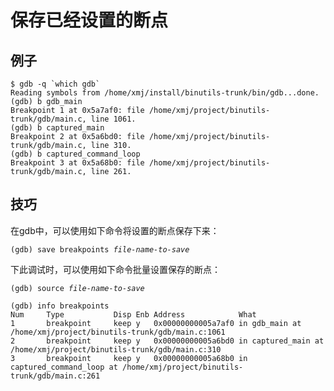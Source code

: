 # 保存已经设置的断点

## 例子

	$ gdb -q `which gdb`
	Reading symbols from /home/xmj/install/binutils-trunk/bin/gdb...done.
	(gdb) b gdb_main
	Breakpoint 1 at 0x5a7af0: file /home/xmj/project/binutils-trunk/gdb/main.c, line 1061.
	(gdb) b captured_main
	Breakpoint 2 at 0x5a6bd0: file /home/xmj/project/binutils-trunk/gdb/main.c, line 310.
	(gdb) b captured_command_loop
	Breakpoint 3 at 0x5a68b0: file /home/xmj/project/binutils-trunk/gdb/main.c, line 261.

## 技巧

在gdb中，可以使用如下命令将设置的断点保存下来：

<pre><code>(gdb) save breakpoints <i>file-name-to-save</i></code></pre>

下此调试时，可以使用如下命令批量设置保存的断点：

<pre><code>(gdb) source <i>file-name-to-save</i></code></pre>

	(gdb) info breakpoints 
	Num     Type           Disp Enb Address            What
	1       breakpoint     keep y   0x00000000005a7af0 in gdb_main at /home/xmj/project/binutils-trunk/gdb/main.c:1061
	2       breakpoint     keep y   0x00000000005a6bd0 in captured_main at /home/xmj/project/binutils-trunk/gdb/main.c:310
	3       breakpoint     keep y   0x00000000005a68b0 in captured_command_loop at /home/xmj/project/binutils-trunk/gdb/main.c:261
